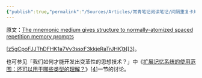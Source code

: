 ```yaml
---
{"publish":true,"permalink":"/Sources/Articles/常青笔记阅读笔记/间隔重复卡片通常是原子化的，而助记媒介为其赋予结构.md","title":"间隔重复卡片通常是原子化的，而助记媒介为其赋予结构","created":"2022-08-11","modified":"2023-03-14","tags":["review"],"cssclasses":""}
---
```




原文：[The mnemonic medium gives structure to normally-atomized spaced repetition memory prompts](https://notes.andymatuschak.org/z5YjgWTaYfhWLrEbysgmDfFRcZ1yxgLeBeZac)

[[z5gCpoFJJThDFHK1a7Vv3ssxF3kkjeRaTrJHK)》[\[3]](https://zhuanlan.zhihu.com/p/397646854#ref_3)。

也可参见「我们如何才能开发出变革性的思想技术？」中《[扩展记忆系统的使用范围：还可以用于哪些类型的理解？](https://numinous.productions/ttft/#expanding-memory-system-scope)》[\[4\]](https://zhuanlan.zhihu.com/p/397646854#ref_4)一节的讨论。